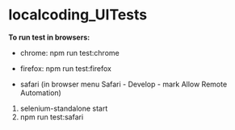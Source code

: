 # localcoding_UITests

**To run test in browsers:**
* chrome: npm run test:chrome

* firefox: npm run test:firefox

* safari (in browser menu Safari - Develop - mark Allow Remote Automation)
1. selenium-standalone start 
2. npm run test:safari
